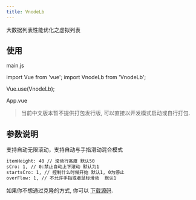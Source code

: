 ```yaml
---
title: VnodeLb
---
```

大数据列表性能优化之虚拟列表

## 使用

main.js

  import Vue from 'vue';
  import VnodeLb from 'VnodeLb';
  
  Vue.use(VnodeLb);
  
App.vue

  <VnodeLb :luky-person.sync="lukyPerson" :config="config">
      <template v-slot="vData">
       <!-- 数据渲染列表 -->
        <li v-for="item in vData.vDota" :key="item.id" class="iztVnode-item" :style="{ height: vData.config.itemHeight + 'px',lineHeight: vData.config.itemHeight + 'px' }">
          <span class="iztVnode-clomn1">{{ item.who }}</span>
          <span class="iztVnode-clomn2">获得</span>
          <span class="iztVnode-clomn3">{{ item.name }}</span>
        </li>
        <!-- 数据渲染列表 -->
      </template>
    </VnodeLb>

  <script>
      export default {
        data() {
          return {
            config: {
                itemHeight: 40, // 滚动行高度 默认50
                sCro: 1, // 默认为0:禁止自动上下滚动
                startsCro: 1, // 控制什么时候开始 1
                overFlow: 1 // 0不允许手指或者鼠标滑动  默认1
              },

            // 获奖记录
            lukyPerson: [
                {
                  id:256,
                  who: 'LSIJEGKILENKW',
                  name: '升星宝石'，
                  ...
                }
              ]
          };
        }
      }
  </script>

> 当前中文版本暂不提供打包发行版, 可以直接以开发模式启动或自行打包.

## 参数说明

支持自动无限滚动，支持自动与手指滑动混合模式

```bash
itemHeight: 40 // 滚动行高度 默认50
sCro: 1, // 0:禁止自动上下滚动 默认为1
startsCro: 1, // 控制什么时候开始 默认1, 0为停止
overFlow: 1, // 不允许手指或者鼠标滑动  默认1
```

如果你不想通过克隆的方式, 你可以 [下载源码](https://github.com/xiyu-526/VnodeLb).

